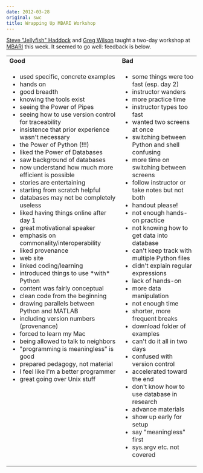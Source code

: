 ```yaml
---
date: 2012-03-28
original: swc
title: Wrapping Up MBARI Workshop
---
```

<p><a href="http://www.mbari.org/staff/haddock/">Steve "Jellyfish" Haddock</a> and <a href="http://third-bit.com">Greg Wilson</a> taught a two-day workshop at <a href="http://www.mbari.org/">MBARI</a> this week. It seemed to go well: feedback is below.</p>
<table class="centered">
<tbody>
<tr>
<td><strong>Good</strong></td>
<td><strong>Bad</strong></td>
</tr>
<tr>
<td valign="top">
<ul>
<li>used specific, concrete examples</li>
<li>hands on</li>
<li>good breadth</li>
<li>knowing the tools exist</li>
<li>seeing the Power of Pipes</li>
<li>seeing how to use version control for traceability</li>
<li>insistence that prior experience wasn't necessary</li>
<li>the Power of Python (!!!)</li>
<li>liked the Power of Databases</li>
<li>saw background of databases</li>
<li>now understand how much more efficient is possible</li>
<li>stories are entertaining</li>
<li>starting from scratch helpful</li>
<li>databases may not be completely useless</li>
<li>liked having things online after day 1</li>
<li>great motivational speaker</li>
<li>emphasis on commonality/interoperability</li>
<li>liked provenance</li>
<li>web site</li>
<li>linked coding/learning</li>
<li>introduced things to use *with* Python</li>
<li>content was fairly conceptual</li>
<li>clean code from the beginning</li>
<li>drawing parallels between Python and MATLAB</li>
<li>including version numbers (provenance)</li>
<li>forced to learn my Mac</li>
<li>being allowed to talk to neighbors</li>
<li>"programming is meaningless" is good</li>
<li>prepared pedagogy, not material</li>
<li>I feel like I'm a better programmer</li>
<li>great going over Unix stuff</li>
</ul>
</td>
<td valign="top">
<ul>
<li>some things were too fast (esp. day 2)</li>
<li>instructor wanders</li>
<li>more practice time</li>
<li>instructor types too fast</li>
<li>wanted two screens at once</li>
<li>switching between Python and shell confusing</li>
<li>more time on switching between screens</li>
<li>follow instructor or take notes but not both</li>
<li>handout please!</li>
<li>not enough hands-on practice</li>
<li>not knowing how to get data into database</li>
<li>can't keep track with multiple Python files</li>
<li>didn't explain regular expressions</li>
<li>lack of hands-on</li>
<li>more data manipulation</li>
<li>not enough time</li>
<li>shorter, more frequent breaks</li>
<li>download folder of examples</li>
<li>can't do it all in two days</li>
<li>confused with version control</li>
<li>accelerated toward the end</li>
<li>don't know how to use database in research</li>
<li>advance materials</li>
<li>show up early for setup</li>
<li>say "meaningless" first</li>
<li>sys.argv etc. not covered</li>
</ul>
</td>
</tr>
</tbody>
</table>
